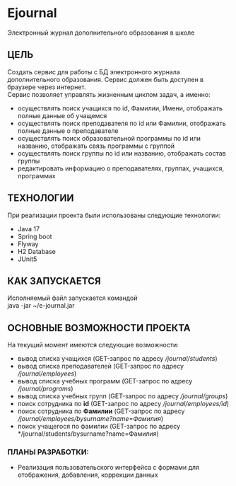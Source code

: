 # Ejournal
Электронный журнал дополнительного образования в школе
## ЦЕЛЬ
Создать сервис для работы с БД электронного журнала дополнительного образования.
Сервис должен быть доступен в браузере через интернет.<br/>
Сервис позволяет управлять жизненным циклом задач, а именно:
- осуществлять поиск учащихся по id, Фамилии, Имени, отображать полные данные об учащемся
- осуществлять поиск преподавателя по id или Фамилии, отображать полные данные о преподавателе
- осуществлять поиск образовательной программы по id или названию, отображать связь программы с группой
- осуществлять поиск группы по id или названию, отображать состав группы
- редактировать информацию о преподавателях, группах, учащихся, программах

## ТЕХНОЛОГИИ
При реализации проекта были использованы следующие технологии:
- Java 17
- Spring boot
- Flyway
- H2 Database
- JUnit5

## КАК ЗАПУСКАЕТСЯ
Исполняемый файл запускается командой<br/> java -jar ~/e-journal.jar

## ОСНОВНЫЕ ВОЗМОЖНОСТИ ПРОЕКТА

На текущий момент имеются следующие возможности:
- вывод списка учащихся (GET-запрос по адресу */journal/students*)
- вывод списка преподавателей (GET-запрос по адресу */journal/employees*)
- вывод списка учебных программ (GET-запрос по адресу */journal/programs*)
- вывод списка учебных групп (GET-запрос по адресу */journal/groups*)
- поиск сотрудника по **id** (GET-запрос по адресу */journal/employees/id*)
- поиск сотрудника по **Фамилии** (GET-запрос по адресу */journal/employees/bysurname?name=Фамилия*)
- поиск учащегося по фамилии (GET-запрос по адресу */journal/students/bysurname?name=Фамилия)

### ПЛАНЫ РАЗРАБОТКИ:

- Реализация пользовательского интерфейса с формами для отображения, добавления, коррекции данных